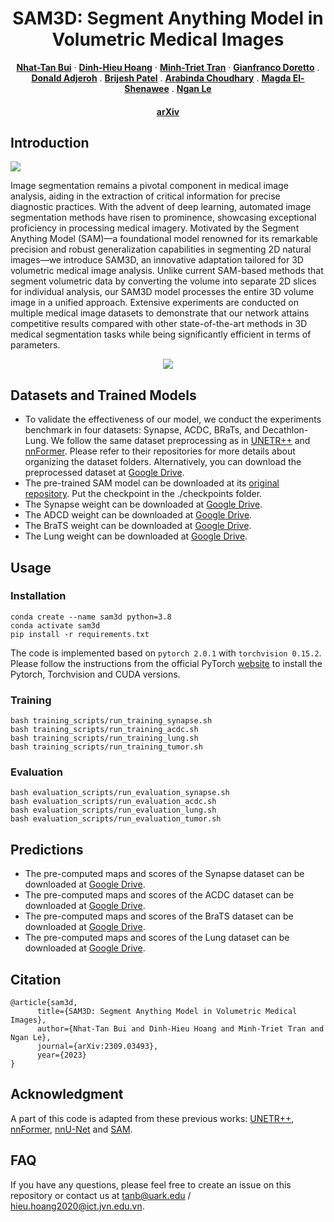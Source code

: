 <h1 align="center">SAM3D: Segment Anything Model in Volumetric Medical Images </h1>
<p align="center">
  <p align="center">
    <a href="https://tanbuinhat.github.io/"><strong>Nhat-Tan Bui</strong></a>
    ·
    <a href="https://dblp.org/pid/253/9950.html"><strong>Dinh-Hieu Hoang</strong></a>
    ·
    <a href="https://www.fit.hcmus.edu.vn/~tmtriet/"><strong>Minh-Triet Tran</strong></a>
    ·
    <a href="https://vision.csee.wvu.edu/~doretto/"><strong>Gianfranco Doretto</strong></a>
    .
    <a href="https://community.wvu.edu/~daadjeroh/"><strong>Donald Adjeroh</strong></a>
    .
    <a href="https://directory.hsc.wvu.edu/Profile/60996"><strong>Brijesh Patel</strong></a>
    .
    <a href="https://uamshealth.com/provider/arabinda-k-choudhary/"><strong>Arabinda Choudhary</strong></a>
    .
    <a href="https://engineering.uark.edu/directory/index/uid/magda/name/Magda-El-Shenawee/"><strong>Magda El-Shenawee</strong></a>
    .
    <a href="https://www.nganle.net/"><strong>Ngan Le</strong></a>
  </p>

  <h4 align="center"><a href="https://arxiv.org/abs/2309.03493">arXiv</a></h4>
  <div align="center"></div>
</p>

## Introduction
<image src="images/architecture.png">
  
Image segmentation remains a pivotal component in medical image analysis, aiding in the extraction of critical information for precise diagnostic practices. With the advent of deep learning, automated image segmentation methods have risen to prominence, showcasing exceptional proficiency in processing medical imagery. Motivated by the Segment Anything Model (SAM)—a foundational model renowned for its remarkable precision and robust generalization capabilities in segmenting 2D natural images—we introduce SAM3D, an innovative adaptation tailored for 3D volumetric medical image analysis. Unlike current SAM-based methods that segment volumetric data by converting the volume into separate 2D slices for individual analysis, our SAM3D model processes the entire 3D volume image in a unified approach. Extensive experiments are conducted on multiple medical image datasets to demonstrate that our network attains competitive results compared with other state-of-the-art methods in 3D medical segmentation tasks while being significantly efficient in terms of parameters.
<p align="center">
<image src="images/decoder.png">
</p>

## Datasets and Trained Models
<ul>
  <li>To validate the effectiveness of our model, we conduct the experiments benchmark in four datasets: Synapse, ACDC, BRaTs, and Decathlon-Lung. We follow the same dataset preprocessing as in <a href="https://github.com/Amshaker/unetr_plus_plus">UNETR++</a> and <a href="https://github.com/282857341/nnFormer">nnFormer</a>. Please refer to their repositories for more details about organizing the dataset folders. Alternatively, you can download the preprocessed dataset at <a href="https://drive.google.com/drive/folders/1N8FAxEH0QExkqQbPT2oy2DrzUfIaRDMx?usp=drive_link">Google Drive</a>.</li>
  <li>The pre-trained SAM model can be downloaded at its <a href="https://github.com/facebookresearch/segment-anything">original repository</a>. Put the checkpoint in the ./checkpoints folder.</li>
  <li>The Synapse weight can be downloaded at <a href="https://drive.google.com/file/d/1jxWSlK1Zy_gBY_XO3xh6ydaLthqDh5Tm/view?usp=sharing">Google Drive</a>.</li>
  <li>The ADCD weight can be downloaded at <a href="https://drive.google.com/file/d/1a4fWzwEC9jKBKcZ_kj9wsrtoL8Ha1qpx/view?usp=drive_link">Google Drive</a>.</li>
  <li>The BraTS weight can be downloaded at <a href="https://drive.google.com/file/d/1jxWSlK1Zy_gBY_XO3xh6ydaLthqDh5Tm/view?usp=drive_link">Google Drive</a>.</li>
  <li>The Lung weight can be downloaded at <a href="https://drive.google.com/file/d/1jraG6uXrXEUyj-tFOMiEIGoDxDJeTQ_X/view?usp=sharing">Google Drive</a>.</li>
</ul>

## Usage

### Installation

```
conda create --name sam3d python=3.8
conda activate sam3d
pip install -r requirements.txt
```

The code is implemented based on ```pytorch 2.0.1``` with ```torchvision 0.15.2```. Please follow the instructions from the official PyTorch <a href="https://pytorch.org/get-started/locally/">website</a> to install the Pytorch, Torchvision and CUDA versions.

### Training

```
bash training_scripts/run_training_synapse.sh
bash training_scripts/run_training_acdc.sh
bash training_scripts/run_training_lung.sh
bash training_scripts/run_training_tumor.sh
```

### Evaluation

```
bash evaluation_scripts/run_evaluation_synapse.sh
bash evaluation_scripts/run_evaluation_acdc.sh
bash evaluation_scripts/run_evaluation_lung.sh
bash evaluation_scripts/run_evaluation_tumor.sh
```

## Predictions
<ul>
  <li>The pre-computed maps and scores of the Synapse dataset can be downloaded at <a href="https://drive.google.com/file/d/1Eb2o2b4TGNUyFpvdCQo3RRcxd2vB5J3x/view?usp=sharing">Google Drive</a>.</li>
  <li>The pre-computed maps and scores of the ACDC dataset can be downloaded at <a href="https://drive.google.com/file/d/19vVWDRnhSGFxFVcIzgF0LyJOyVGOs1UU/view?usp=sharing">Google Drive</a>.</li>
  <li>The pre-computed maps and scores of the BraTS dataset can be downloaded at <a href="https://drive.google.com/file/d/1tTbhgaBOcQ8Ww_rSCFvOyReDCaUcjue1/view?usp=sharing">Google Drive</a>.</li>
  <li>The pre-computed maps and scores of the Lung dataset can be downloaded at <a href="https://drive.google.com/file/d/1LqM0ZVwk6RLzqEodVACzTBZUAtNPdFT5/view?usp=sharing">Google Drive</a>.</li>
</ul>

## Citation
```
@article{sam3d,
      title={SAM3D: Segment Anything Model in Volumetric Medical Images}, 
      author={Nhat-Tan Bui and Dinh-Hieu Hoang and Minh-Triet Tran and Ngan Le},
      journal={arXiv:2309.03493},
      year={2023}
}
```

## Acknowledgment
A part of this code is adapted from these previous works: [UNETR++](https://github.com/Amshaker/unetr_plus_plus), [nnFormer](https://github.com/282857341/nnFormer), [nnU-Net](https://github.com/MIC-DKFZ/nnUNet) and [SAM](https://github.com/facebookresearch/segment-anything).

## FAQ
If you have any questions, please feel free to create an issue on this repository or contact us at <tanb@uark.edu> / <hieu.hoang2020@ict.jvn.edu.vn>.
